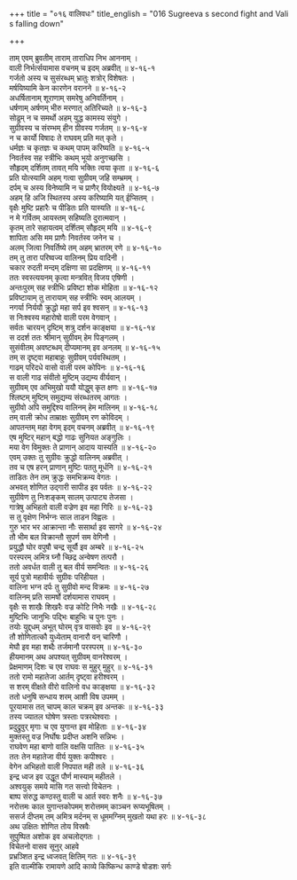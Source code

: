 +++
title = "०१६ वालिवधः"
title_english = "016 Sugreeva s second fight and Vali s falling down"

+++
<div class="audioEmbed"  caption="श्रीराम-हरिसीताराममूर्ति-घनपाठिभ्यां वचनम्" src="https://archive.org/download/Ramayana-recitation-Sriram-harisItArAmamUrti-Ghanapaati-v2/Kanda_4/Kanda_4_KSK-016-Vali_Vadhaha.mp3"></div>

ताम् एवम् ब्रुवतीम् ताराम् ताराधिप निभ आननाम् ।  
वाली निर्भर्त्सयामास वचनम् च इदम् अब्रवीत् ॥ ४-१६-१  
गर्जतो अस्य च सुसंरब्धम् भ्रातुः शत्रोर् विशेषतः ।  
मर्षयिष्यामि केन कारणेन वरानने ॥ ४-१६-२  
अधर्षितानाम् शूराणाम् समरेषु अनिवर्तिनाम् ।  
धर्षणाम् अर्षणम् भीरु मरणात् अतिरिच्यते ॥ ४-१६-३  
सोढुम् न च समर्थो अहम् युद्ध कामस्य संयुगे ।  
सुग्रीवस्य च संरम्भम् हीन ग्रीवस्य गर्जतम् ॥ ४-१६-४  
न च कार्यो विषादः ते राघवम् प्रति मत् कृते ।  
धर्मज्ञः च कृतज्ञः च कथम् पापम् करिष्यति ॥ ४-१६-५  
निवर्तस्व सह स्त्रीभिः कथम् भूयो अनुगच्छसि ।  
सौहृदम् दर्शितम् तावत् मयि भक्तिः त्वया कृता ॥ ४-१६-६  
प्रति योत्स्यामि अहम् गत्वा सुग्रीवम् जहि सम्भ्रमम् ।  
दर्पम् च अस्य विनेष्यामि न च प्राणैर् वियोक्ष्यते ॥ ४-१६-७  
अहम् हि अजि स्थितस्य अस्य करिष्यामि यत् ईप्सितम् ।  
वृक्षैः मुष्टि प्रहारैः च पीडितः प्रति यास्यति ॥ ४-१६-८  
न मे गर्वितम् आयस्तम् सहिष्यति दुरात्मवान् ।  
कृतम् तारे सहायत्वम् दर्शितम् सौहृदम् मयि ॥ ४-१६-९  
शापिता असि मम प्राणैः निवर्तस्व जनेन च ।  
अलम् जित्वा निवर्तिष्ये तम् अहम् भ्रातरम् रणे ॥ ४-१६-१०  
तम् तु तारा परिष्वज्य वालिनम् प्रिय वादिनी ।  
चकार रुदती मन्दम् दक्षिणा सा प्रदक्षिणम् ॥ ४-१६-११  
ततः स्वस्त्ययनम् कृत्वा मन्त्रवित् विजय एषिणी ।  
अन्तःपुरम् सह स्त्रीभिः प्रविष्टा शोक मोहिता ॥ ४-१६-१२  
प्रविष्टायाम् तु तारायाम् सह स्त्रीभिः स्वम् आलयम् ।  
नगर्या निर्ययौ क्रुद्धो महा सर्प इव श्वसन् ॥ ४-१६-१३  
स निःश्वस्य महारोषो वाली परम वेगवान् ।  
सर्वतः चारयन् दृष्टिम् शत्रु दर्शन काङ्क्षया ॥ ४-१६-१४  
स ददर्श ततः श्रीमान् सुग्रीवम् हेम पिङ्गलम् ।  
सुसंवीतम् अवष्टब्धम् दीप्यमानम् इव अनलम् ॥ ४-१६-१५  
तम् स दृष्ट्वा महाबाहुः सुग्रीवम् पर्यवस्थितम् ।  
गाढम् परिदधे वासो वाली परम कोपिनः ॥ ४-१६-१६  
स वाली गाढ संवीतो मुष्टिम् उद्यम्य वीर्यवान् ।  
सुग्रीवम् एव अभिमुखो ययौ योद्धुम् कृत क्षणः ॥ ४-१६-१७  
श्लिष्टम् मुष्टिम् समुद्यम्य संरब्धतरम् आगतः ।  
सुग्रीवो अपि समुद्दिश्य वालिनम् हेम मालिनम् ॥ ४-१६-१८  
तम् वाली क्रोध ताम्राक्षः सुग्रीवम् रण कोविदम् ।  
आपतन्तम् महा वेगम् इदम् वचनम् अब्रवीत् ॥ ४-१६-१९  
एष मुष्टिर् महान् बद्धो गाढः सुनियत अङ्गुलिः ।  
मया वेग विमुक्तः ते प्राणान् आदाय यास्यति ॥ ४-१६-२०  
एवम् उक्तः तु सुग्रीवः क्रुद्धो वालिनम् अब्रवीत् ।  
तव च एष हरन् प्राणान् मुष्टिः पततु मूर्धनि ॥ ४-१६-२१  
ताडितः तेन तम् क्रुद्धः समभिक्रम्य वेगतः ।  
अभवत् शोणित उद्गारी सापीड इव पर्वतः ॥ ४-१६-२२  
सुग्रीवेण तु निःशङ्कम् सालम् उत्पाट्य तेजसा ।  
गात्रेषु अभिहतो वाली वज्रेण इव महा गिरिः ॥ ४-१६-२३  
स तु वृक्षेण निर्भग्नः साल ताडन विह्वलः ।  
गुरु भार भर आक्रान्ता नौः ससार्था इव सागरे ॥ ४-१६-२४  
तौ भीम बल विक्रान्तौ सुपर्ण सम वेगिनौ ।  
प्रयुद्धौ घोर वपुषौ चन्द्र सूर्यौ इव अम्बरे ॥ ४-१६-२५  
परस्परम् अमित्र घ्नौ च्छिद्र अन्वेषण तत्परौ ।  
ततो अवर्धत वाली तु बल वीर्य समन्वितः ॥ ४-१६-२६  
सूर्य पुत्रो महावीर्यः सुग्रीवः परिहीयत ।  
वालिना भग्न दर्पः तु सुग्रीवो मन्द विक्रमः ॥ ४-१६-२७  
वालिनम् प्रति सामर्षो दर्शयामास राघवम् ।  
वृक्षैः स शाखैः शिखरैः वज्र कोटि निभैः नखैः ॥ ४-१६-२८  
मुष्टिभिः जानुभिः पद्भिः बाहुभिः च पुनः पुनः ।  
तयोः युद्द्धम् अभूत् घोरम् वृत्र वासवोः इव ॥ ४-१६-२९  
तौ शोणितात्कौ युध्येताम् वानारौ वन् चारिणौ ।  
मेघौ इव महा शब्दैः तर्जमानौ परस्परम् ॥ ४-१६-३०  
हीयमानम् अथ अपश्यत् सुग्रीवम् वानरेश्वरम् ।  
प्रेक्षमाणम् दिशः च एव राघवः स मुहुर् मुहुर् ॥ ४-१६-३१  
ततो रामो महातेजा आर्तम् दृष्ट्वा हरीश्वरम् ।  
स शरम् वीक्षते वीरो वालिनो वध काङ्क्षया ॥ ४-१६-३२  
ततो धनुषि सन्धाय शरम् आशी विष उपमम् ।  
पूरयामास तत् चापम् काल चक्रम् इव अन्तकः ॥ ४-१६-३३  
तस्य ज्यातल घोषेण त्रस्ताः पत्ररथेश्वराः ।  
प्रदुद्रुवुर् मृगाः च एव युगान्त इव मोहिताः ॥ ४-१६-३४  
मुक्तस्तु वज्र निर्घोषः प्रदीप्त अशनि सन्निभः ।  
राघवेण महा बाणो वालि वक्षसि पातितः ॥ ४-१६-३५  
ततः तेन महातेजा वीर्य युक्तः कपीश्वरः ।  
वेगेन अभिहतो वाली निपपात मही तले ॥ ४-१६-३६  
इन्द्र ध्वज इव उद्धूत पौर्ण मास्याम् महीतले ।  
अश्वयुक् समये मासि गत सत्त्वो विचेतनः ।  
बाष्प संरुद्ध कण्ठस्तु वाली च आर्त स्वरः शनैः ॥ ४-१६-३७  
नरोत्तमः काल युगान्तकोपमम् शरोत्तमम् काञ्चन रूप्यभूषितम् ।  
ससर्ज दीप्तम् तम् अमित्र मर्दनम् स धूममग्निम् मुखतो यथा हरः ॥ ४-१६-३८  
अथ उक्षितः शोणित तोय विस्रवैः  
सुपुष्पित अशोक इव अचलोद्गतः ।  
विचेतनो वासव सूनुर् आहवे  
प्रभ्रञ्शित इन्द्र ध्वजवत् क्षितिम् गतः ॥ ४-१६-३९  
इति वाल्मीकि रामायणे आदि काव्ये किष्किन्ध काण्डे षोडशः सर्गः